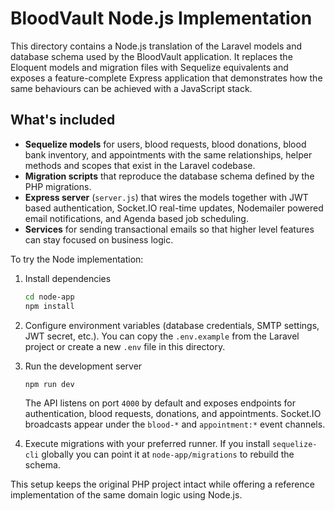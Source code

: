 # BloodVault Node.js Implementation

This directory contains a Node.js translation of the Laravel models and database
schema used by the BloodVault application. It replaces the Eloquent models and
migration files with Sequelize equivalents and exposes a feature-complete
Express application that demonstrates how the same behaviours can be achieved
with a JavaScript stack.

## What's included

- **Sequelize models** for users, blood requests, blood donations, blood bank
  inventory, and appointments with the same relationships, helper methods and
  scopes that exist in the Laravel codebase.
- **Migration scripts** that reproduce the database schema defined by the PHP
  migrations.
- **Express server** (`server.js`) that wires the models together with JWT based
  authentication, Socket.IO real-time updates, Nodemailer powered email
  notifications, and Agenda based job scheduling.
- **Services** for sending transactional emails so that higher level features
  can stay focused on business logic.

To try the Node implementation:

1. Install dependencies

   ```bash
   cd node-app
   npm install
   ```

2. Configure environment variables (database credentials, SMTP settings, JWT
   secret, etc.). You can copy the `.env.example` from the Laravel project or
   create a new `.env` file in this directory.

3. Run the development server

   ```bash
   npm run dev
   ```

   The API listens on port `4000` by default and exposes endpoints for
   authentication, blood requests, donations, and appointments. Socket.IO
   broadcasts appear under the `blood-*` and `appointment:*` event channels.

4. Execute migrations with your preferred runner. If you install `sequelize-cli`
   globally you can point it at `node-app/migrations` to rebuild the schema.

This setup keeps the original PHP project intact while offering a reference
implementation of the same domain logic using Node.js.
